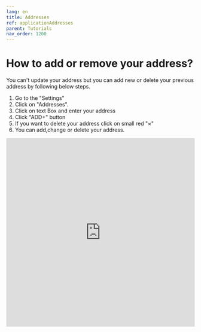 ```yaml
---
lang: en
title: Addresses
ref: applicationAddresses
parent: Tutorials
nav_order: 1200
---
```


# How to add or remove your address?
You can't update your address but you can add new or delete your previous address by following below steps.
1. Go to the "Settings"
1. Click on "Addresses".
1. Click on text Box and enter your address
1. Click "ADD+" button
1. If you want to delete your address click on small red "×"
1. You can add,change or delete your address.

<div style="padding:100% 0 0 0;position:relative;"><iframe src="https://player.vimeo.com/video/572748750?dnt=1" frameborder="0" allow="autoplay; fullscreen; picture-in-picture" allowfullscreen style="position:absolute;top:0;left:0;width:100%;height:100%;" title="Place laundry"></iframe></div><script src="https://player.vimeo.com/api/player.js"></script>